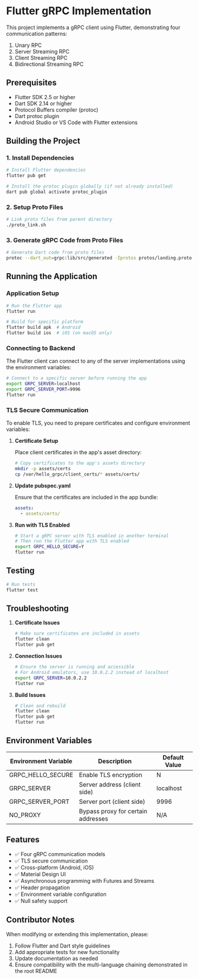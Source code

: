 # Flutter gRPC Implementation

This project implements a gRPC client using Flutter, demonstrating four communication patterns:
1. Unary RPC
2. Server Streaming RPC
3. Client Streaming RPC
4. Bidirectional Streaming RPC

## Prerequisites

- Flutter SDK 2.5 or higher
- Dart SDK 2.14 or higher
- Protocol Buffers compiler (protoc)
- Dart protoc plugin
- Android Studio or VS Code with Flutter extensions

## Building the Project

### 1. Install Dependencies

```bash
# Install Flutter dependencies
flutter pub get

# Install the protoc plugin globally (if not already installed)
dart pub global activate protoc_plugin
```

### 2. Setup Proto Files

```bash
# Link proto files from parent directory
./proto_link.sh
```

### 3. Generate gRPC Code from Proto Files

```bash
# Generate Dart code from proto files
protoc --dart_out=grpc:lib/src/generated -Iprotos protos/landing.proto
```

## Running the Application

### Application Setup

```bash
# Run the Flutter app
flutter run

# Build for specific platform
flutter build apk  # Android
flutter build ios  # iOS (on macOS only)
```

### Connecting to Backend

The Flutter client can connect to any of the server implementations using the environment variables:

```bash
# Connect to a specific server before running the app
export GRPC_SERVER=localhost
export GRPC_SERVER_PORT=9996
flutter run
```

### TLS Secure Communication

To enable TLS, you need to prepare certificates and configure environment variables:

1. **Certificate Setup**

   Place client certificates in the app's asset directory:
   ```bash
   # Copy certificates to the app's assets directory
   mkdir -p assets/certs
   cp /var/hello_grpc/client_certs/* assets/certs/
   ```

2. **Update pubspec.yaml**

   Ensure that the certificates are included in the app bundle:
   ```yaml
   assets:
     - assets/certs/
   ```

3. **Run with TLS Enabled**

   ```bash
   # Start a gRPC server with TLS enabled in another terminal
   # Then run the Flutter app with TLS enabled
   export GRPC_HELLO_SECURE=Y
   flutter run
   ```

## Testing

```bash
# Run tests
flutter test
```

## Troubleshooting

1. **Certificate Issues**
   ```bash
   # Make sure certificates are included in assets
   flutter clean
   flutter pub get
   ```

2. **Connection Issues**
   ```bash
   # Ensure the server is running and accessible
   # For Android emulators, use 10.0.2.2 instead of localhost
   export GRPC_SERVER=10.0.2.2
   flutter run
   ```

3. **Build Issues**
   ```bash
   # Clean and rebuild
   flutter clean
   flutter pub get
   flutter run
   ```

## Environment Variables

| Environment Variable       | Description                               | Default Value |
|---------------------------|-------------------------------------------|--------------|
| GRPC_HELLO_SECURE         | Enable TLS encryption                     | N            |
| GRPC_SERVER               | Server address (client side)              | localhost    |
| GRPC_SERVER_PORT          | Server port (client side)                 | 9996         |
| NO_PROXY                  | Bypass proxy for certain addresses        | N/A          |

## Features

- ✅ Four gRPC communication models
- ✅ TLS secure communication
- ✅ Cross-platform (Android, iOS)
- ✅ Material Design UI
- ✅ Asynchronous programming with Futures and Streams
- ✅ Header propagation
- ✅ Environment variable configuration
- ✅ Null safety support

## Contributor Notes

When modifying or extending this implementation, please:
1. Follow Flutter and Dart style guidelines
2. Add appropriate tests for new functionality
3. Update documentation as needed
4. Ensure compatibility with the multi-language chaining demonstrated in the root README
